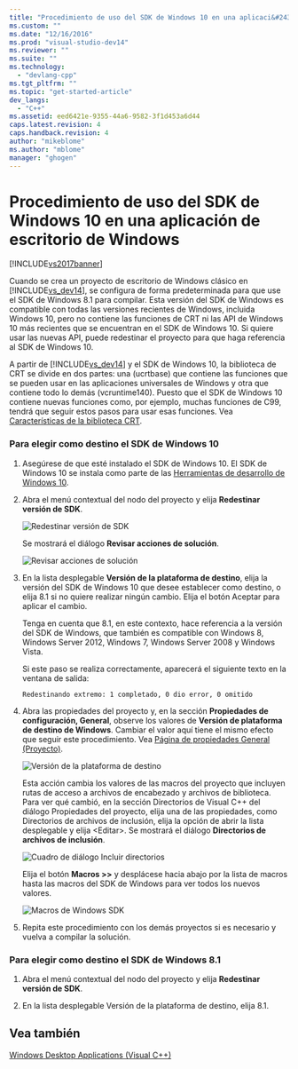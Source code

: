 ```yaml
---
title: "Procedimiento de uso del SDK de Windows 10 en una aplicaci&#243;n de escritorio de Windows | Microsoft Docs"
ms.custom: ""
ms.date: "12/16/2016"
ms.prod: "visual-studio-dev14"
ms.reviewer: ""
ms.suite: ""
ms.technology: 
  - "devlang-cpp"
ms.tgt_pltfrm: ""
ms.topic: "get-started-article"
dev_langs: 
  - "C++"
ms.assetid: eed6421e-9355-44a6-9582-3f1d453a6d44
caps.latest.revision: 4
caps.handback.revision: 4
author: "mikeblome"
ms.author: "mblome"
manager: "ghogen"
---
```

# Procedimiento de uso del SDK de Windows 10 en una aplicaci&#243;n de escritorio de Windows
[!INCLUDE[vs2017banner](../assembler/inline/includes/vs2017banner.md)]

Cuando se crea un proyecto de escritorio de Windows clásico en [!INCLUDE[vs_dev14](../ide/includes/vs_dev14_md.md)], se configura de forma predeterminada para que use el SDK de Windows 8.1 para compilar. Esta versión del SDK de Windows es compatible con todas las versiones recientes de Windows, incluida Windows 10, pero no contiene las funciones de CRT ni las API de Windows 10 más recientes que se encuentran en el SDK de Windows 10. Si quiere usar las nuevas API, puede redestinar el proyecto para que haga referencia al SDK de Windows 10.  
  
 A partir de [!INCLUDE[vs_dev14](../ide/includes/vs_dev14_md.md)] y el SDK de Windows 10, la biblioteca de CRT se divide en dos partes: una \(ucrtbase\) que contiene las funciones que se pueden usar en las aplicaciones universales de Windows y otra que contiene todo lo demás \(vcruntime140\). Puesto que el SDK de Windows 10 contiene nuevas funciones como, por ejemplo, muchas funciones de C99, tendrá que seguir estos pasos para usar esas funciones. Vea [Características de la biblioteca CRT](../c-runtime-library/crt-library-features.md).  
  
### Para elegir como destino el SDK de Windows 10  
  
1.  Asegúrese de que esté instalado el SDK de Windows 10. El SDK de Windows 10 se instala como parte de las [Herramientas de desarrollo de Windows 10](http://go.microsoft.com/fwlink/?LinkID=617631).  
  
2.  Abra el menú contextual del nodo del proyecto y elija **Redestinar versión de SDK**.  
  
     ![Redestinar versión de SDK](../windows/media/retargetingwindowssdk1.png "RetargetingWindowsSDK1")  
  
     Se mostrará el diálogo **Revisar acciones de solución**.  
  
     ![Revisar acciones de solución](../windows/media/retargetingwindowssdk2.png "RetargetingWindowsSDK2")  
  
3.  En la lista desplegable **Versión de la plataforma de destino**, elija la versión del SDK de Windows 10 que desee establecer como destino, o elija 8.1 si no quiere realizar ningún cambio. Elija el botón Aceptar para aplicar el cambio.  
  
     Tenga en cuenta que 8.1, en este contexto, hace referencia a la versión del SDK de Windows, que también es compatible con Windows 8, Windows Server 2012, Windows 7, Windows Server 2008 y Windows Vista.  
  
     Si este paso se realiza correctamente, aparecerá el siguiente texto en la ventana de salida:  
  
     `Redestinando extremo: 1 completado, 0 dio error, 0 omitido`  
  
4.  Abra las propiedades del proyecto y, en la sección **Propiedades de configuración, General**, observe los valores de **Versión de plataforma de destino de Windows**. Cambiar el valor aquí tiene el mismo efecto que seguir este procedimiento. Vea [Página de propiedades General \(Proyecto\)](../ide/general-property-page-project.md).  
  
     ![Versión de la plataforma de destino](../windows/media/retargetingwindowssdk3.png "RetargetingWindowsSDK3")  
  
     Esta acción cambia los valores de las macros del proyecto que incluyen rutas de acceso a archivos de encabezado y archivos de biblioteca. Para ver qué cambió, en la sección Directorios de Visual C\+\+ del diálogo Propiedades del proyecto, elija una de las propiedades, como Directorios de archivos de inclusión, elija la opción de abrir la lista desplegable y elija \<Editar\>. Se mostrará el diálogo **Directorios de archivos de inclusión**.  
  
     ![Cuadro de diálogo Incluir directorios](../windows/media/retargetingwindowssdk4.png "RetargetingWindowsSDK4")  
  
     Elija el botón **Macros \>\>** y desplácese hacia abajo por la lista de macros hasta las macros del SDK de Windows para ver todos los nuevos valores.  
  
     ![Macros de Windows SDK](../windows/media/retargetingwindowssdk5.png "RetargetingWindowsSDK5")  
  
5.  Repita este procedimiento con los demás proyectos si es necesario y vuelva a compilar la solución.  
  
### Para elegir como destino el SDK de Windows 8.1  
  
1.  Abra el menú contextual del nodo del proyecto y elija **Redestinar versión de SDK**.  
  
2.  En la lista desplegable Versión de la plataforma de destino, elija 8.1.  
  
## Vea también  
 [Windows Desktop Applications \(Visual C\+\+\)](../windows/how-to-use-the-windows-10-sdk-in-a-windows-desktop-application.md)
